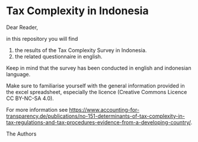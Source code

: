 # Tax Complexity in Indonesia

Dear Reader,

in this repository you will find

1) the results of the Tax Complexity Survey in Indonesia.
2) the related questionnaire in english.

Keep in mind that the survey has been conducted in english and indonesian language.

Make sure to familiarise yourself with the general information provided in the excel spreadsheet, especially the licence (Creative Commons Licence CC BY-NC-SA 4.0).

For more information see https://www.accounting-for-transparency.de/publications/no-151-determinants-of-tax-complexity-in-tax-regulations-and-tax-procedures-evidence-from-a-developing-country/.

The Authors
